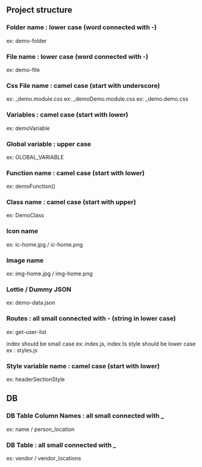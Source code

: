 ## Project structure

### Folder name : lower case (word connected with -)

ex: demo-folder

### File name : lower case (word connected with -)

ex: demo-file

### Css File name : camel case (start with underscore)

ex: \_demo.module.css
ex: \_demoDemo.module.css
ex: \_demo.demo.css

### Variables : camel case (start with lower)

ex: demoVariable

### Global variable : upper case

ex: GLOBAL_VARIABLE

### Function name : camel case (start with lower)

ex: demoFunction()

### Class name : camel case (start with upper)

ex: DemoClass

### Icon name

ex: ic-home.jpg / ic-home.png

### Image name

ex: img-home.jpg / img-home.png

### Lottie / Dummy JSON

ex: demo-data.json

### Routes : all small connected with - (string in lower case)

ex: get-user-list

index should be small case ex: index.js, index.ts
style should be lower case ex : styles.js

### Style variable name : camel case (start with lower)

ex: headerSectionStyle

## DB

### DB Table Column Names : all small connected with \_

ex: name / person_location

### DB Table : all small connected with \_

ex: vendor / vendor_locations
